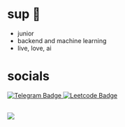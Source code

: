 # sup 👋

- junior
- backend and machine learning
- live, love, ai

# socials

<div id="badges">
  <a href="https://t.me/html_F5F5F5">
  <img src="https://img.shields.io/badge/Telegram-blue?style=for-the-badge&logo=telegram&logoColor=white" alt="Telegram Badge"/>
  </a>
  <a href="https://leetcode.com/equqe">
  <img src="https://img.shields.io/badge/Leetcode-black?style=for-the-badge&logo=leetcode&logoColor=white" alt="Leetcode Badge"/>
  </a>
</div>
&nbsp;
&nbsp;
&nbsp;
&nbsp;
&nbsp;
&nbsp;
&nbsp;
&nbsp;


![](https://komarev.com/ghpvc/?username=equqe&style=flat-square&color=754ae1)

